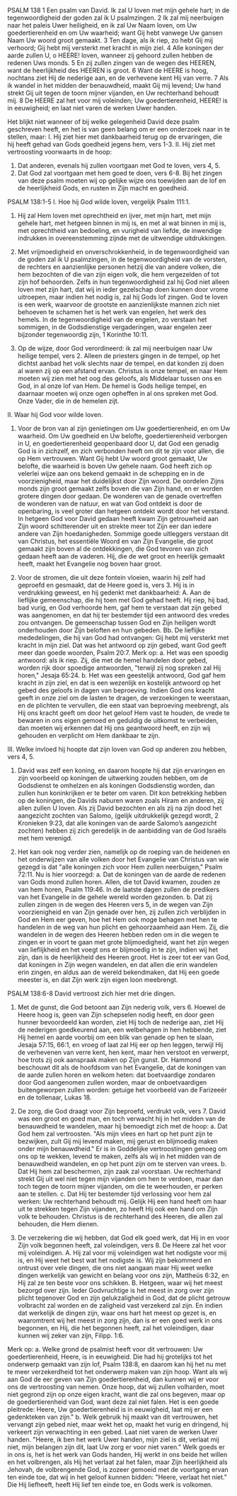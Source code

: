 PSALM 138 
1 Een psalm van David. Ik zal U loven met mijn gehele hart; in de tegenwoordigheid der goden zal ik U psalmzingen. 2 Ik zal mij neerbuigen naar het paleis Uwer heiligheid, en ik zal Uw Naam loven, om Uw goedertierenheid en om Uw waarheid; want Gij hebt vanwege Uw gansen Naam Uw woord groot gemaakt. 3 Ten dage, als ik riep, zo hebt Gij mij verhoord; Gij hebt mij versterkt met kracht in mijn ziel. 4 Alle koningen der aarde zullen U, o HEERE! loven, wanneer zij gehoord zullen hebben de redenen Uws monds. 5 En zij zullen zingen van de wegen des HEEREN, want de heerlijkheid des HEEREN is groot. 6 Want de HEERE is hoog, nochtans ziet Hij de nederige aan, en de verhevene kent Hij van verre. 7 Als ik wandel in het midden der benauwdheid, maakt Gij mij levend; Uw hand strekt Gij uit tegen de toorn mijner vijanden, en Uw rechterhand behoudt mij. 8 De HEERE zal het voor mij voleinden; Uw goedertierenheid, HEERE! is in eeuwigheid; en laat niet varen de werken Uwer handen. 

Het blijkt niet wanneer of bij welke gelegenheid David deze psalm geschreven heeft, en het is van geen belang om er een onderzoek naar in te stellen, maar:
I. Hij ziet hier met dankbaarheid terug op de ervaringen, die hij heeft gehad van Gods goedheid jegens hem, vers 1-3.
II. Hij ziet met vertroosting voorwaarts in de hoop:
1. Dat anderen, evenals hij zullen voortgaan met God te loven, vers 4, 5.
2. Dat God zal voortgaan met hem goed te doen, vers 6-8. 
Bij het zingen van deze psalm moeten wij op gelijke wijze ons toewijden aan de lof en de heerlijkheid Gods, en rusten in Zijn macht en goedheid.

PSALM 138:1-5 
I. Hoe hij God wilde loven, vergelijk Psalm 111:1.

1. Hij zal Hem loven met oprechtheid en ijver, met mijn hart, met mijn gehele hart, met hetgeen binnen in mij is, en met al wat binnen in mij is, met oprechtheid van bedoeling, en vurigheid van liefde, de inwendige indrukken in overeenstemming zijnde met de uitwendige uitdrukkingen.

2. Met vrijmoedigheid en onverschrokkenheid, in de tegenwoordigheid van de goden zal ik U psalmzingen, in de tegenwoordigheid van de vorsten, de rechters en aanzienlijke personen hetzij die van andere volken, die hem bezochten of die van zijn eigen volk, die hem vergezelden of tot zijn hof behoorden. Zelfs in hun tegenwoordigheid zal hij God niet alleen loven met zijn hart, dat wij in ieder gezelschap doen kunnen door vrome uitroepen, maar indien het nodig is, zal hij Gods lof zingen. God te loven is een werk, waarvoor de grootste en aanzienlijkste mannen zich niet behoeven te schamen het is het werk van engelen, het werk des hemels. In de tegenwoordigheid van de engelen, zo verstaan het sommigen, in de Godsdienstige vergaderingen, waar engelen zeer bijzonder tegenwoordig zijn, 1 Korinthe 10:11.

3. Op de wijze, door God verordineerd: ik zal mij neerbuigen naar Uw heilige tempel, vers 2. Alleen de priesters gingen in de tempel, op het dichtst aanbad het volk slechts naar de tempel, en dat konden zij doen al waren zij op een afstand ervan. Christus is onze tempel, en naar Hem moeten wij zien met het oog des geloofs, als Middelaar tussen ons en God, in al onze lof van Hem. De hemel is Gods heilige tempel, en daarnaar moeten wij onze ogen opheffen in al ons spreken met God. Onze Vader, die in de hemelen zijt.

II. Waar hij God voor wilde loven.
1. Voor de bron van al zijn genietingen om Uw goedertierenheid, en om Uw waarheid. Om Uw goedheid en Uw belofte, goedertierenheid verborgen in U, en goedertierenheid geopenbaard door U, dat God een genadig God is in zichzelf, en zich verbonden heeft om dit te zijn voor allen, die op Hem vertrouwen. Want Gij hebt Uw woord groot gemaakt, Uw belofte, die waarheid is boven Uw gehele naam. God heeft zich op velerlei wijze aan ons bekend gemaakt in de schepping en in de voorzienigheid, maar het duidelijkst door Zijn woord. De oordelen Zijns monds zijn groot gemaakt zelfs boven die van Zijn hand, en er worden grotere dingen door gedaan. De wonderen van de genade overtreffen de wonderen van de natuur, en wat van God ontdekt is door de openbaring, is veel groter dan hetgeen ontdekt wordt door het verstand. In hetgeen God voor David gedaan heeft kwam Zijn getrouwheid aan Zijn woord schitterender uit en strekte meer tot Zijn eer dan iedere andere van Zijn hoedanigheden. Sommige goede uitleggers verstaan dit van Christus, het essentiële Woord en van Zijn Evangelie, die groot gemaakt zijn boven al de ontdekkingen, die God tevoren van zich gedaan heeft aan de vaderen. Hij, die de wet groot en heerlijk gemaakt heeft, maakt het Evangelie nog boven haar groot.

2. Voor de stromen, die uit deze fontein vloeien, waarin hij zelf had geproefd en gesmaakt, dat de Heere goed is, vers 3. Hij is in verdrukking geweest, en hij gedenkt met dankbaarheid: 
A. Aan de lieflijke gemeenschap, die hij toen met God gehad heeft. Hij riep, hij bad, bad vurig, en God verhoorde hem, gaf hem te verstaan dat zijn gebed was aangenomen, en dat hij ter bestemder tijd een antwoord des vredes zou ontvangen. De gemeenschap tussen God en Zijn heiligen wordt onderhouden door Zijn beloften en hun gebeden.
Bb. De lieflijke mededelingen, die hij van God had ontvangen: Gij hebt mij versterkt met kracht in mijn ziel. Dat was het antwoord op zijn gebed, want God geeft meer dan goede woorden, Psalm 20:7. 
Merk op: 
a. Het was een spoedig antwoord: als ik riep. Zij, die met de hemel handelen door gebed, worden rijk door spoedige antwoorden, "terwijl zij nog spreken zal Hij horen," Jesaja 65:24.
b. Het was een geestelijk antwoord, God gaf hem kracht in zijn ziel, en dat is een wezenlijk en kostelijk antwoord op het gebed des geloofs in dagen van beproeving. Indien God ons kracht geeft in onze ziel om de lasten te dragen, de verzoekingen te weerstaan, en de plichten te vervullen, die een staat van beproeving meebrengt, als Hij ons kracht geeft om door het geloof Hem vast te houden, de vrede te bewaren in ons eigen gemoed en geduldig de uitkomst te verbeiden, dan moeten wij erkennen dat Hij ons geantwoord heeft, en zijn wij gehouden en verplicht om Hem dankbaar te zijn.

III. Welke invloed hij hoopte dat zijn loven van God op anderen zou hebben, vers 4, 5.
1. David was zelf een koning, en daarom hoopte hij dat zijn ervaringen en zijn voorbeeld op koningen de uitwerking zouden hebben, om de Godsdienst te omhelzen en als koningen Godsdienstig worden, dan zullen hun koninkrijken er te beter om varen. Dit kon betrekking hebben op de koningen, die Davids naburen waren zoals Hiram en anderen, zij allen zullen U loven. Als zij David bezochten en als zij na zijn dood het aangezicht zochten van Salomo, (gelijk uitdrukkelijk gezegd wordt, 2 Kronieken 9:23, dat alle koningen van de aarde Salomo’s aangezicht zochten) hebben zij zich geredelijk in de aanbidding van de God Israëls met hem verenigd.

2. Het kan ook nog verder zien, namelijk op de roeping van de heidenen en het onderwijzen van alle volken door het Evangelie van Christus van wie gezegd is dat "alle koningen zich voor Hem zullen neerbuigen," Psalm 72:11. Nu is hier voorzegd: 
a. Dat de koningen van de aarde de redenen van Gods mond zullen horen. Allen, die tot David kwamen, zouden ze van hem horen, Psalm 119:46. In de laatste dagen zullen de predikers van het Evangelie in de gehele wereld worden gezonden.
b. Dat zij zullen zingen in de wegen des Heeren vers 5, in de wegen van Zijn voorzienigheid en van Zijn genade over hen, zij zullen zich verblijden in God en Hem eer geven, hoe het Hem ook moge behagen met hen te handelen in de weg van hun plicht en gehoorzaamheid aan Hem. Zij, die wandelen in de wegen des Heeren hebben reden om in die wegen te zingen er in voort te gaan met grote blijmoedigheid, want het zijn wegen van lieflijkheid en het voegt ons er blijmoedig in te zijn, indien wij het zijn, dan is de heerlijkheid des Heeren groot. Het is zeer tot eer van God, dat koningen in Zijn wegen wandelen, en dat allen die erin wandelen erin zingen, en aldus aan de wereld bekendmaken, dat Hij een goede meester is, en dat Zijn werk zijn eigen loon meebrengt.

PSALM 138:6-8 
David vertroost zich hier met drie dingen.

1. Met de gunst, die God betoont aan Zijn nederig volk, vers 6. Hoewel de Heere hoog is, geen van Zijn schepselen nodig heeft, en door geen hunner bevoordeeld kan worden, ziet Hij toch de nederige aan, ziet Hij de nederigen goedkeurend aan, een welbehagen in hen hebbende, ziet Hij hemel en aarde voorbij om een blik van genade op hen te slaan, Jesaja 57:15, 66:1, en vroeg of laat zal Hij eer op hen leggen, terwijl Hij de verhevenen van verre kent, hen kent, maar hen verstoot en verwerpt, hoe trots zij ook aanspraak maken op Zijn gunst. Dr. Hammond beschouwt dit als de hoofdsom van het Evangelie, dat de koningen van de aarde zullen horen en welkom heten: dat boetvaardige zondaren door God aangenomen zullen worden, maar de onboetvaardigen buitengeworpen zullen worden: getuige het voorbeeld van de Farizeeër en de tollenaar, Lukas 18.

2. De zorg, die God draagt voor Zijn beproefd, verdrukt volk, vers 7. David was een groot en goed man, en toch verwacht hij in het midden van de benauwdheid te wandelen, maar hij bemoedigt zich met de hoop: 
a. Dat God hem zal vertroosten. "Als mijn vlees en hart op het punt zijn te bezwijken, zult Gij mij levend maken, mij gerust en blijmoedig maken onder mijn benauwdheid." Er is in Goddelijke vertroostingen genoeg om ons op te wekken, levend te maken, zelfs als wij in het midden van de benauwdheid wandelen, en op het punt zijn om te sterven van vrees.
b. Dat Hij hem zal beschermen, zijn zaak zal voorstaan. Uw rechterhand strekt Gij uit wel niet tegen mijn vijanden om hen te verdoen, maar dan toch tegen de toorn mijner vijanden, om die te weerhouden, er perken aan te stellen.
c. Dat Hij ter bestemder tijd verlossing voor hem zal werken: Uw rechterhand behoudt mij. Gelijk Hij een hand heeft om haar uit te strekken tegen Zijn vijanden, zo heeft Hij ook een hand om Zijn volk te behouden. Christus is de rechterhand des Heeren, die allen zal behouden, die Hem dienen.

3. De verzekering die wij hebben, dat God elk goed werk, dat Hij in en voor Zijn volk begonnen heeft, zal voleindigen, vers 8. De Heere zal het voor mij voleindigen.
A. Hij zal voor mij voleindigen wat het nodigste voor mij is, en Hij weet het best wat het nodigste is. Wij zijn bekommerd en ontrust over vele dingen, die ons niet aangaan maar Hij weet welke dingen werkelijk van gewicht en belang voor ons zijn, Mattheüs 6:32, en Hij zal ze ten beste voor ons schikken.
B. Hetgeen, waar wij het meest bezorgd over zijn. Ieder Godvruchtige is het meest in zorg over zijn plicht tegenover God en zijn gelukzaligheid in God, dat de plicht getrouw volbracht zal worden en de zaligheid vast verzekerd zal zijn. En indien dat werkelijk de dingen zijn, waar ons hart het meest op gezet is, en waaromtrent wij het meest in zorg zijn, dan is er een goed werk in ons begonnen, en Hij, die het begonnen heeft, zal het voleindigen, daar kunnen wij zeker van zijn, Filipp. 1:6. 

Merk op: 
a. Welke grond de psalmist heeft voor dit vertrouwen: Uw goedertierenheid, Heere, is in eeuwigheid. Die had hij grotelijks tot het onderwerp gemaakt van zijn lof, Psalm 138:8, en daarom kan hij het nu met te meer verzekerdheid tot het onderwerp maken van zijn hoop. Want als wij aan God de eer geven van Zijn goedertierenheid, dan kunnen wij er voor ons de vertroosting van nemen. Onze hoop, dat wij zullen volharden, moet niet gegrond zijn op onze eigen kracht, want die zal ons begeven, maar op de goedertierenheid van God, want deze zal niet falen. Het is een goede pleitrede: Heere, Uw goedertierenheid is in eeuwigheid, laat mij er een gedenkteken van zijn." 
b. Welk gebruik hij maakt van dit vertrouwen, het vervangt zijn gebed niet, maar wekt het op, maakt het vurig en dringend, hij verkeert zijn verwachting in een gebed. Laat niet varen de werken Uwer handen. "Heere, ik ben het werk Uwer handen, mijn ziel is dit, verlaat mij niet, mijn belangen zijn dit, laat Uw zorg er voor niet varen." Welk goeds er in ons is, het is het werk van Gods handen, Hij werkt in ons beide het willen en het volbrengen, als Hij het verlaat zal het falen, maar Zijn heerlijkheid als Jehovah, de volbrengende God, is zozeer gemoeid met de voortgang ervan ten einde toe, dat wij in het geloof kunnen bidden: "Heere, verlaat het niet." Die Hij liefheeft, heeft Hij lief ten einde toe, en Gods werk is volkomen.

